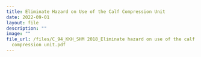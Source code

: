 ```yaml
---
title: Eliminate Hazard on Use of the Calf Compression Unit
date: 2022-09-01
layout: file
description: ""
image: ""
file_url: /files/C_94_KKH_SHM 2018_Eliminate hazard on use of the calf
  compression unit.pdf
---
```

